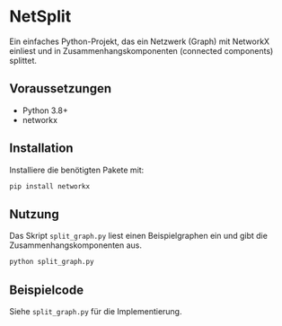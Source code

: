 # NetSplit

Ein einfaches Python-Projekt, das ein Netzwerk (Graph) mit NetworkX einliest und in Zusammenhangskomponenten (connected components) splittet.

## Voraussetzungen
- Python 3.8+
- networkx

## Installation
Installiere die benötigten Pakete mit:

```bash
pip install networkx
```

## Nutzung
Das Skript `split_graph.py` liest einen Beispielgraphen ein und gibt die Zusammenhangskomponenten aus.

```bash
python split_graph.py
```

## Beispielcode
Siehe `split_graph.py` für die Implementierung.
